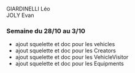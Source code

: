 GIARDINELLI Léo  
JOLY Evan


### Semaine du 28/10 au 3/10

- ajout squelette et doc pour les vehicles 
- ajout squelette et doc pour les Creators 
- ajout squelette et doc pour les VehicleVisitor
- ajout squelette et doc pour les Equipments